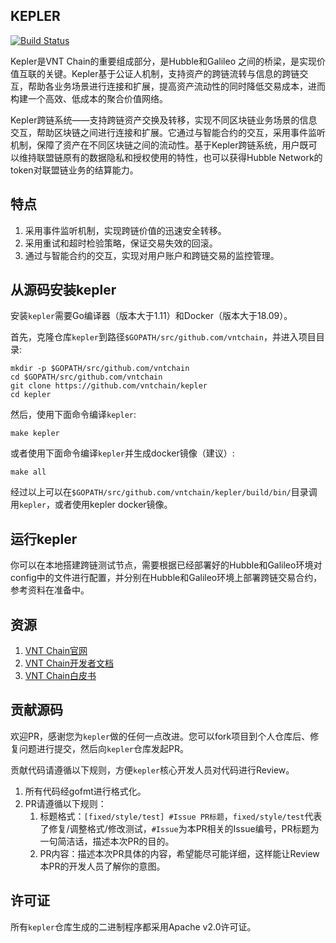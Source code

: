 ## KEPLER
[![Build Status](https://travis-ci.org/vntchain/kepler.svg?branch=release%2Fv0.6.0)](https://travis-ci.org/vntchain/kepler)

Kepler是VNT Chain的重要组成部分，是Hubble和Galileo 之间的桥梁，是实现价值互联的关键。Kepler基于公证人机制，支持资产的跨链流转与信息的跨链交互，帮助各业务场景进行连接和扩展，提高资产流动性的同时降低交易成本，进而构建一个高效、低成本的聚合价值网络。

Kepler跨链系统——支持跨链资产交换及转移，实现不同区块链业务场景的信息交互，帮助区块链之间进行连接和扩展。它通过与智能合约的交互，采用事件监听机制，保障了资产在不同区块链之间的流动性。基于Kepler跨链系统，用户既可以维持联盟链原有的数据隐私和授权使用的特性，也可以获得Hubble Network的token对联盟链业务的结算能力。

## 特点
1. 采用事件监听机制，实现跨链价值的迅速安全转移。
2. 采用重试和超时检验策略，保证交易失效的回滚。
3. 通过与智能合约的交互，实现对用户账户和跨链交易的监控管理。


## 从源码安装kepler

安装`kepler`需要Go编译器（版本大于1.11）和Docker（版本大于18.09）。

首先，克隆仓库`kepler`到路径`$GOPATH/src/github.com/vntchain`，并进入项目目录:

    mkdir -p $GOPATH/src/github.com/vntchain
    cd $GOPATH/src/github.com/vntchain
    git clone https://github.com/vntchain/kepler
    cd kepler

然后，使用下面命令编译`kepler`:

    make kepler

或者使用下面命令编译`kepler`并生成docker镜像（建议）:

    make all

经过以上可以在`$GOPATH/src/github.com/vntchain/kepler/build/bin/`目录调用`kepler`，或者使用kepler docker镜像。

## 运行kepler

你可以在本地搭建跨链测试节点，需要根据已经部署好的Hubble和Galileo环境对config中的文件进行配置，并分别在Hubble和Galileo环境上部署跨链交易合约，参考资料在准备中。

## 资源

1. [VNT Chain官网](http://vntchain.io/)
2. [VNT Chain开发者文档](https://github.com/vntchain/vnt-documentation)
3. [VNT Chain白皮书](https://github.com/vntchain/vnt-documentation/blob/master/VNT-white-paper-CH.pdf)


## 贡献源码

欢迎PR，感谢您为`kepler`做的任何一点改进。您可以fork项目到个人仓库后、修复问题进行提交，然后向`kepler`仓库发起PR。

贡献代码请遵循以下规则，方便`kepler`核心开发人员对代码进行Review。

1. 所有代码经gofmt进行格式化。
2. PR请遵循以下规则：
    1. 标题格式：`[fixed/style/test] #Issue PR标题`，`fixed/style/test`代表了修复/调整格式/修改测试，`#Issue`为本PR相关的Issue编号，PR标题为一句简洁话，描述本次PR的目的。
    1. PR内容：描述本次PR具体的内容，希望能尽可能详细，这样能让Review本PR的开发人员了解你的意图。


## 许可证

所有`kepler`仓库生成的二进制程序都采用Apache v2.0许可证。

